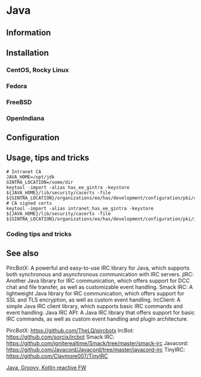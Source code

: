 # Java

## Information

## Installation

### CentOS, Rocky Linux

### Fedora

### FreeBSD

### OpenIndiana

## Configuration

## Usage, tips and tricks

```shell
# Intranet CA
JAVA_HOME=/opt/jdk
GINTRA_LOCATION=/some/dir
keytool -import -alias has_ee_gintra -keystore ${JAVA_HOME}/lib/security/cacerts -file ${GINTRA_LOCATION}/organizations/ee/has/development/configuration/pki/ca/has.ee.gintra.crt
# CA signed certs
keytool -import -alias intranet_has_ee_gintra -keystore ${JAVA_HOME}/lib/security/cacerts -file ${GINTRA_LOCATION}/organizations/ee/has/development/configuration/pki/intranet.has.ee.gintra.crt
```

### Coding tips and tricks

## See also

PircBotX: A powerful and easy-to-use IRC library for Java, which supports both synchronous and asynchronous
communication with IRC servers.
jIRC: Another Java library for IRC communication, which offers support for DCC chat and file transfer, as well as
customizable event handling.
Smack IRC: A lightweight Java library for IRC communication, which offers support for SSL and TLS encryption, as well as
custom event handling.
IrcClient: A simple Java IRC client library, which supports basic IRC commands and event handling.
Java IRC API: A Java IRC library that offers support for basic IRC commands, as well as custom event handling and plugin
architecture.

PircBotX: https://github.com/TheLQ/pircbotx
IrcBot: https://github.com/sorcix/ircbot
Smack IRC: https://github.com/igniterealtime/Smack/tree/master/smack-irc
Javacord: https://github.com/Javacord/Javacord/tree/master/javacord-irc
TinyIRC: https://github.com/Claymore007/TinyIRC

[Java, Groovy, Kotlin reactive FW](https://vertx.io/)
